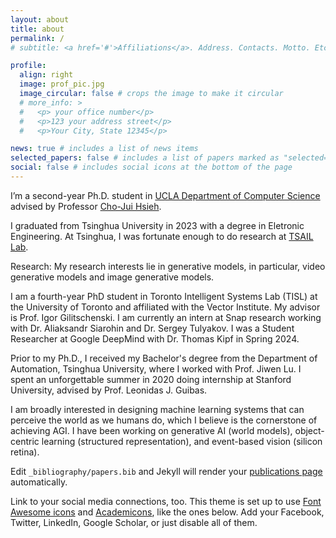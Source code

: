 ```yaml
---
layout: about
title: about
permalink: /
# subtitle: <a href='#'>Affiliations</a>. Address. Contacts. Motto. Etc.

profile:
  align: right
  image: prof_pic.jpg
  image_circular: false # crops the image to make it circular
  # more_info: >
  #   <p> your office number</p>
  #   <p>123 your address street</p>
  #   <p>Your City, State 12345</p>

news: true # includes a list of news items
selected_papers: false # includes a list of papers marked as "selected={true}"
social: false # includes social icons at the bottom of the page
---
```


  I’m a second-year Ph.D. student in [UCLA Department of Computer Science](https://www.cs.ucla.edu/) advised by Professor [Cho-Jui Hsieh](https://web.cs.ucla.edu/~chohsieh/).

  I graduated from Tsinghua University in 2023 with a degree in Eletronic Engineering. At Tsinghua,  I was fortunate enough to do research at [TSAIL Lab](https://ml.cs.tsinghua.edu.cn/).

  Research: My research interests lie in generative models, in particular, video generative models and image generative models. 


I am a fourth-year PhD student in Toronto Intelligent Systems Lab (TISL) at the University of Toronto and affiliated with the Vector Institute. My advisor is Prof. Igor Gilitschenski. I am currently an intern at Snap research working with Dr. Aliaksandr Siarohin and Dr. Sergey Tulyakov. I was a Student Researcher at Google DeepMind with Dr. Thomas Kipf in Spring 2024.

Prior to my Ph.D., I received my Bachelor's degree from the Department of Automation, Tsinghua University, where I worked with Prof. Jiwen Lu. I spent an unforgettable summer in 2020 doing internship at Stanford University, advised by Prof. Leonidas J. Guibas.

I am broadly interested in designing machine learning systems that can perceive the world as we humans do, which I believe is the cornerstone of achieving AGI. I have been working on generative AI (world models), object-centric learning (structured representation), and event-based vision (silicon retina).

Edit `_bibliography/papers.bib` and Jekyll will render your [publications page](/al-folio/publications/) automatically.

Link to your social media connections, too. This theme is set up to use [Font Awesome icons](https://fontawesome.com/) and [Academicons](https://jpswalsh.github.io/academicons/), like the ones below. Add your Facebook, Twitter, LinkedIn, Google Scholar, or just disable all of them.
